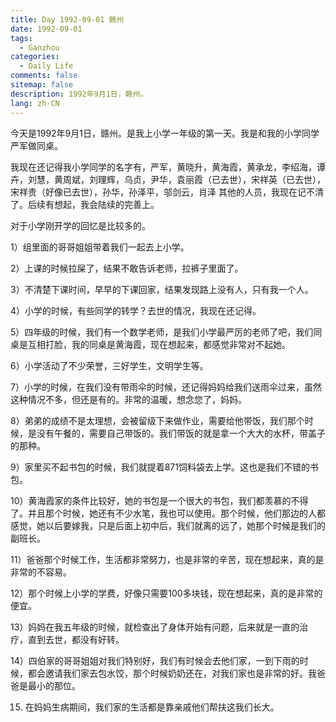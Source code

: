 ```yaml
---
title: Day 1992-09-01 赣州
date: 1992-09-01
tags:
  - Ganzhou
categories:
  - Daily Life
comments: false
sitemap: false
description: 1992年9月1日，赣州。
lang: zh-CN
---
```


今天是1992年9月1日，赣州。是我上小学一年级的第一天。我是和我的小学同学严军做同桌。

我现在还记得我小学同学的名字有，严军，黄晓升，黄海霞，黄承龙，李绍海，谭卉，刘慧，黄周斌，刘理辉，乌贞，尹华，袁丽霞（已去世），宋祥英（已去世），宋祥贵（好像已去世），孙华，孙泽平，邬剑云，肖泽 其他的人员，我现在记不清了。后续有想起，我会陆续的完善上。

对于小学刚开学的回忆是比较多的。

1）组里面的哥哥姐姐带着我们一起去上小学。

2）上课的时候拉屎了，结果不敢告诉老师，拉裤子里面了。

3）不清楚下课时间，早早的下课回家，结果发现路上没有人，只有我一个人。

4）小学的时候，有些同学的转学？去世的情况，我现在还记得。

5）四年级的时候，我们有一个数学老师，是我们小学最严厉的老师了吧，我们同桌是互相打脸，我的同桌是黄海霞，现在想起来，都感觉非常对不起她。

6）小学活动了不少荣誉，三好学生，文明学生等。

7）小学的时候，在我们没有带雨伞的时候，还记得妈妈给我们送雨伞过来，虽然这种情况不多，但还是有的。非常的温暖，想念您了，妈妈。

8）弟弟的成绩不是太理想，会被留级下来做作业，需要给他带饭，我们那个时候，是没有午餐的，需要自己带饭的。我们带饭的就是拿一个大大的水杯，带盖子的那种。

9）家里买不起书包的时候，我们就提着871饲料袋去上学。这也是我们不错的书包。

10）黄海霞家的条件比较好，她的书包是一个很大的书包，我们都羡慕的不得了。并且那个时候，她还有不少水笔，我也可以使用。那个时候，他们那边的人都感觉，她以后要嫁我，只是后面上初中后，我们就离的远了，她那个时候是我们的副班长。

11）爸爸那个时候工作，生活都非常努力，也是非常的辛苦，现在想起来，真的是非常的不容易。

12）那个时候上小学的学费，好像只需要100多块钱，现在想起来，真的是非常的便宜。

13）妈妈在我五年级的时候，就检查出了身体开始有问题，后来就是一直的治疗，直到去世，都没有好转。

14）四伯家的哥哥姐姐对我们特别好，我们有时候会去他们家，一到下雨的时候，都会邀请我们家去包水饺，那个时候奶奶还在，对我们家也是非常的好。我爸爸是最小的那位。

15) 在妈妈生病期间，我们家的生活都是靠亲戚他们帮扶这我们长大。



```


